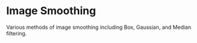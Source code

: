 # Image Smoothing

Various methods of image smoothing including Box, Gaussian, and Median filtering.
